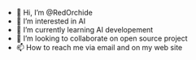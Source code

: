 - 👋 Hi, I’m @RedOrchide
- 👀 I’m interested in AI 
- 🌱 I’m currently learning AI developement 
- 💞️ I’m looking to collaborate on open source project  
- 📫 How to reach me via email and on my web site

<!---
RedOrchide/RedOrchide is a ✨ special ✨ repository because its `README.md` (this file) appears on your GitHub profile.
You can click the Preview link to take a look at your changes.
--->
